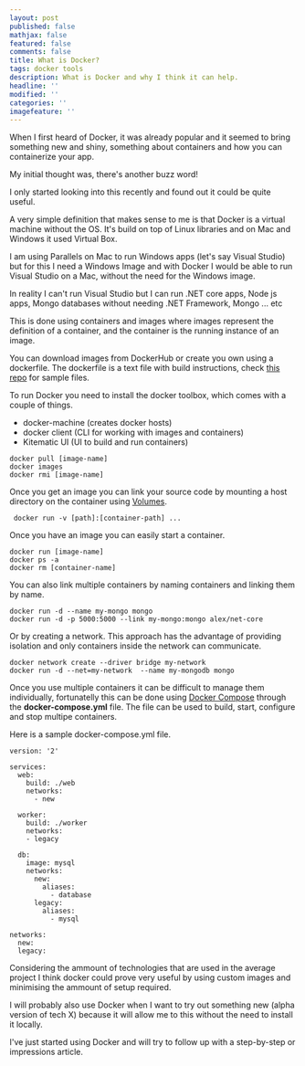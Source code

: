 ```yaml
---
layout: post
published: false
mathjax: false
featured: false
comments: false
title: What is Docker?
tags: docker tools
description: What is Docker and why I think it can help.
headline: ''
modified: ''
categories: ''
imagefeature: ''
---
```

When I first heard of Docker, it was already popular and it seemed to bring something new and shiny, something about containers and how you can containerize your app.

My initial thought was, there's another buzz word!

I only started looking into this recently and found out it could be quite useful.

A very simple definition that makes sense to me is that Docker is a virtual machine without the OS. 
It's build on top of Linux libraries and on Mac and Windows it used Virtual Box.

I am using Parallels on Mac to run Windows apps (let's say Visual Studio) but for this I need a Windows Image and with Docker I would be able to run Visual Studio on a Mac,  without the need for the Windows image.

In reality I can't run Visual Studio but I can run .NET core apps, Node js apps, Mongo databases without needing .NET Framework, Mongo ... etc

This is done using containers and images where images represent the definition of a container, and the container is the running instance of an image. 


You can download images from DockerHub or create you own using a dockerfile. The dockerfile is a text file with build instructions, check [this repo](https://github.com/kstaken/dockerfile-examples) for sample files. 

To run Docker you need to install the docker toolbox, which comes with a couple of things. 
- docker-machine (creates docker hosts)
- docker client (CLI for working with images and containers)
- Kitematic UI (UI to build and run containers)

```
docker pull [image-name]
docker images
docker rmi [image-name]
```
Once you get an image you can link your source code by mounting a host directory on the container using [Volumes](https://docs.docker.com/engine/tutorials/dockervolumes/).

```
 docker run -v [path]:[container-path] ... 
```

Once you have an image you can easily start a container.

```
docker run [image-name]
docker ps -a 
docker rm [container-name]
```

You can also link multiple containers by naming containers and linking them by name.

```
docker run -d --name my-mongo mongo
docker run -d -p 5000:5000 --link my-mongo:mongo alex/net-core
```

Or by creating a network. This approach has the advantage of providing isolation and only containers inside the network can communicate.

```
docker network create --driver bridge my-network
docker run -d --net=my-network  --name my-mongodb mongo
```

Once you use multiple containers it can be difficult to manage them individually, fortunatelly this can be done using [Docker Compose](https://docs.docker.com/compose/) through the **docker-compose.yml** file. The file can be used to build, start, configure and stop multipe containers.

Here is a sample docker-compose.yml file.

```
version: '2'

services:
  web:
    build: ./web
    networks:
      - new

  worker:
    build: ./worker
    networks:
    - legacy

  db:
    image: mysql
    networks:
      new:
        aliases:
          - database
      legacy:
        aliases:
          - mysql

networks:
  new:
  legacy:
```
Considering the ammount of technologies that are used in the average project I think docker could prove very useful by using custom images and minimising the ammount of setup required. 

I will probably also use Docker when I want to try out something new (alpha version of tech X) because it will allow me to this without the need to install it locally.

I've just started using Docker and will try to follow up with a step-by-step or impressions article.